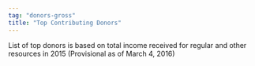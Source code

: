 ```yaml
---
tag: "donors-gross"
title: "Top Contributing Donors"
---
```


<p class='heading-desc'>
	List of top donors is based on total income received for regular and other resources in 2015 (Provisional as of March 4, 2016)
</p>

